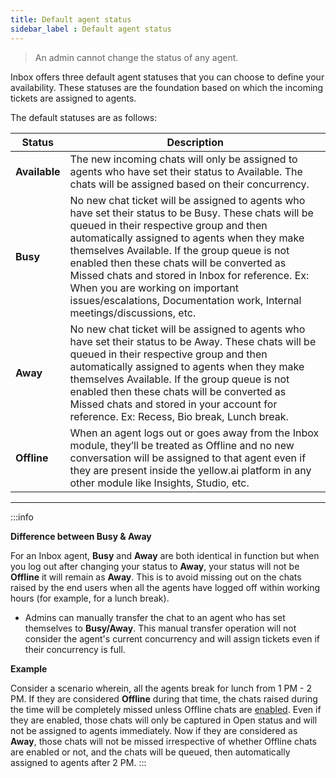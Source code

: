 ```yaml
---
title: Default agent status
sidebar_label : Default agent status
---
```



> An admin cannot change the status of any agent.


Inbox offers three default agent statuses that you can choose to define your availability. These statuses are the foundation based on which the incoming tickets are assigned to agents.

The default statuses are as follows:  

| Status | Description| 
| -------- | -------- | 
| **Available**     | The new incoming chats will only be assigned to agents who have set their status to Available. The chats will be assigned based on their concurrency.     |      
|**Busy**| No new chat ticket will be assigned to agents who have set their status to be Busy. These chats will be queued in their respective group and then automatically assigned to agents when they make themselves Available. If the group queue is not enabled then these chats will be converted as Missed chats and stored in Inbox for reference. Ex: When you are working on important issues/escalations, Documentation work, Internal meetings/discussions, etc.|
|**Away**| No new chat ticket will be assigned to agents who have set their status to be Away. These chats will be queued in their respective group and then automatically assigned to agents when they make themselves Available. If the group queue is not enabled then these chats will be converted as Missed chats and stored in your account for reference. Ex: Recess, Bio break, Lunch break.|
|**Offline**| When an agent logs out or goes away from the Inbox module, they’ll be treated as Offline and no new conversation will be assigned to that agent even if they are present inside the yellow.ai platform in any other module like Insights, Studio, etc.|


--------

      
:::info

**Difference between Busy & Away**

For an Inbox agent, **Busy** and **Away** are both identical in function but when you log out after changing your status to **Away**, your status will not be **Offline** it will remain as **Away**. This is to avoid missing out on the chats raised by the end users when all the agents have logged off within working hours (for example, for a lunch break).
- Admins can manually transfer the chat to an agent who has set themselves to **Busy/Away**. This manual transfer operation will not consider the agent's current concurrency and will assign tickets even if their concurrency is full.


**Example**

Consider a scenario wherein, all the agents break for lunch from 1 PM - 2 PM. If they are considered **Offline** during that time, the chats raised during the time will be completely missed unless Offline chats are [enabled](https://docs.yellow.ai/docs/platform_concepts/inbox/inbox-settings/workflows/offline-chat#docusaurus_skipToContent_fallback).  Even if they are enabled, those chats will only be captured in Open status and will not be assigned to agents immediately.
Now if they are considered as **Away**, those chats will not be missed irrespective of whether Offline chats are enabled or not, and the chats will be queued, then automatically assigned to agents after 2 PM.
:::
